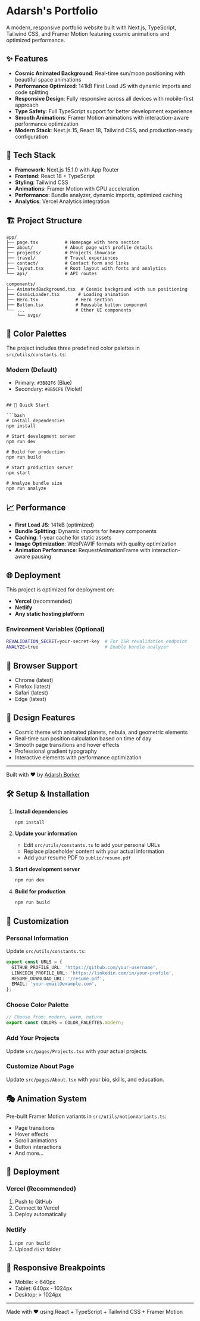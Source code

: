 # Adarsh's Portfolio

A modern, responsive portfolio website built with Next.js, TypeScript, Tailwind CSS, and Framer Motion featuring cosmic animations and optimized performance.

## ✨ Features

- **Cosmic Animated Background**: Real-time sun/moon positioning with beautiful space animations
- **Performance Optimized**: 141kB First Load JS with dynamic imports and code splitting
- **Responsive Design**: Fully responsive across all devices with mobile-first approach
- **Type Safety**: Full TypeScript support for better development experience
- **Smooth Animations**: Framer Motion animations with interaction-aware performance optimization
- **Modern Stack**: Next.js 15, React 18, Tailwind CSS, and production-ready configuration

## 🚀 Tech Stack

- **Framework**: Next.js 15.1.0 with App Router
- **Frontend**: React 18 + TypeScript
- **Styling**: Tailwind CSS
- **Animations**: Framer Motion with GPU acceleration
- **Performance**: Bundle analyzer, dynamic imports, optimized caching
- **Analytics**: Vercel Analytics integration

## 🏗️ Project Structure

```
app/
├── page.tsx          # Homepage with hero section
├── about/            # About page with profile details
├── projects/         # Projects showcase
├── travel/           # Travel experiences
├── contact/          # Contact form and links
├── layout.tsx        # Root layout with fonts and analytics
└── api/              # API routes

components/
├── AnimatedBackground.tsx  # Cosmic background with sun positioning
├── CosmicLoader.tsx       # Loading animation
├── Hero.tsx              # Hero section
├── Button.tsx            # Reusable button component
└── ...                   # Other UI components
    └── svgs/
```

## 🎨 Color Palettes

The project includes three predefined color palettes in `src/utils/constants.ts`:

### Modern (Default)
- Primary: `#3B82F6` (Blue)
- Secondary: `#8B5CF6` (Violet)  
```

## 🚀 Quick Start

```bash
# Install dependencies
npm install

# Start development server
npm run dev

# Build for production
npm run build

# Start production server
npm start

# Analyze bundle size
npm run analyze
```

## 📈 Performance

- **First Load JS**: 141kB (optimized)
- **Bundle Splitting**: Dynamic imports for heavy components
- **Caching**: 1-year cache for static assets
- **Image Optimization**: WebP/AVIF formats with quality optimization
- **Animation Performance**: RequestAnimationFrame with interaction-aware pausing

## 🌐 Deployment

This project is optimized for deployment on:
- **Vercel** (recommended)
- **Netlify**
- **Any static hosting platform**

### Environment Variables (Optional)
```bash
REVALIDATION_SECRET=your-secret-key  # For ISR revalidation endpoint
ANALYZE=true                         # Enable bundle analyzer
```

## 📱 Browser Support

- Chrome (latest)
- Firefox (latest)  
- Safari (latest)
- Edge (latest)

## 🎨 Design Features

- Cosmic theme with animated planets, nebula, and geometric elements
- Real-time sun position calculation based on time of day
- Smooth page transitions and hover effects
- Professional gradient typography
- Interactive elements with performance optimization

---

Built with ❤️ by [Adarsh Borker](https://github.com/borkeradarsh)

## 🛠️ Setup & Installation

1. **Install dependencies**
   ```bash
   npm install
   ```

2. **Update your information**
   - Edit `src/utils/constants.ts` to add your personal URLs
   - Replace placeholder content with your actual information
   - Add your resume PDF to `public/resume.pdf`

3. **Start development server**
   ```bash
   npm run dev
   ```

4. **Build for production**
   ```bash
   npm run build
   ```

## 📝 Customization

### Personal Information
Update `src/utils/constants.ts`:

```typescript
export const URLS = {
  GITHUB_PROFILE_URL: 'https://github.com/your-username',
  LINKEDIN_PROFILE_URL: 'https://linkedin.com/in/your-profile',
  RESUME_DOWNLOAD_URL: '/resume.pdf',
  EMAIL: 'your.email@example.com',
};
```

### Choose Color Palette
```typescript
// Choose from: modern, warm, nature
export const COLORS = COLOR_PALETTES.modern;
```

### Add Your Projects
Update `src/pages/Projects.tsx` with your actual projects.

### Customize About Page
Update `src/pages/About.tsx` with your bio, skills, and education.

## 🎭 Animation System

Pre-built Framer Motion variants in `src/utils/motionVariants.ts`:
- Page transitions
- Hover effects  
- Scroll animations
- Button interactions
- And more...

## 🚀 Deployment

### Vercel (Recommended)
1. Push to GitHub
2. Connect to Vercel
3. Deploy automatically

### Netlify
1. `npm run build`
2. Upload `dist` folder

## 📱 Responsive Breakpoints
- Mobile: < 640px
- Tablet: 640px - 1024px  
- Desktop: > 1024px

---

Made with ❤️ using React + TypeScript + Tailwind CSS + Framer Motion
